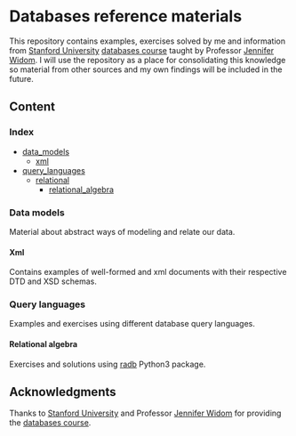 # Databases reference materials

This repository contains examples, exercises solved by me and information from [Stanford University](https://www.stanford.edu/) [databases course](https://lagunita.stanford.edu/courses/Home/Databases/Engineering/about) taught by Professor [Jennifer Widom](https://cs.stanford.edu/people/widom/). I will use the repository as a place for consolidating this knowledge so material from other sources and my own findings will be included in the future.

## Content

### Index

- [data_models](data_models)
  - [xml](data_models/xml/)
- [query_languages](query_languages)
  - [relational](query_languages/relational/)
    - [relational_algebra](query_languages/relational/relational_algebra/)

### Data models

Material about abstract ways of modeling and relate our data.

#### Xml

Contains examples of well-formed and xml documents with their respective DTD and XSD schemas.

### Query languages

Examples and exercises using different database query languages.

#### Relational algebra

Exercises and solutions using [radb](https://users.cs.duke.edu/~junyang/radb/) Python3 package.

## Acknowledgments

Thanks to [Stanford University](https://www.stanford.edu/) and Professor [Jennifer Widom](https://cs.stanford.edu/people/widom/) for providing the [databases course](https://lagunita.stanford.edu/courses/Home/Databases/Engineering/about).
